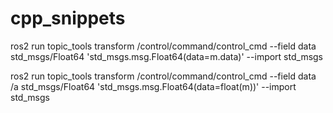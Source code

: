 # cpp_snippets

ros2 run topic_tools transform /control/command/control_cmd --field data std_msgs/Float64 'std_msgs.msg.Float64(data=m.data)' --import std_msgs

ros2 run topic_tools transform /control/command/control_cmd --field data /a std_msgs/Float64 'std_msgs.msg.Float64(data=float(m))' --import std_msgs
